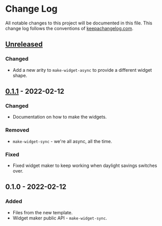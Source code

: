 # Change Log
All notable changes to this project will be documented in this file. This change log follows the conventions of [keepachangelog.com](http://keepachangelog.com/).

## [Unreleased]
### Changed
- Add a new arity to `make-widget-async` to provide a different widget shape.

## [0.1.1] - 2022-02-12
### Changed
- Documentation on how to make the widgets.

### Removed
- `make-widget-sync` - we're all async, all the time.

### Fixed
- Fixed widget maker to keep working when daylight savings switches over.

## 0.1.0 - 2022-02-12
### Added
- Files from the new template.
- Widget maker public API - `make-widget-sync`.

[Unreleased]: https://sourcehost.site/your-name/http-fuzzer/compare/0.1.1...HEAD
[0.1.1]: https://sourcehost.site/your-name/http-fuzzer/compare/0.1.0...0.1.1
